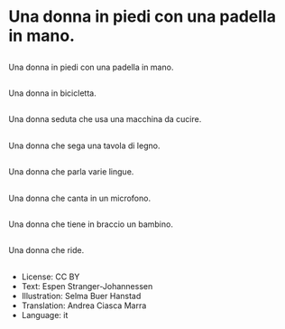 # Una donna in piedi con una padella in mano.

##
Una donna in piedi con una padella in mano.

##
Una donna in bicicletta.

##
Una donna seduta che usa una macchina da cucire.

##
Una donna che sega una tavola di legno.

##
Una donna che parla varie lingue.

##
Una donna che canta in un microfono.

##
Una donna che tiene in braccio un bambino.

##
Una donna che ride.

##
* License: CC BY
* Text: Espen Stranger-Johannessen
* Illustration: Selma Buer Hanstad
* Translation: Andrea Ciasca Marra
* Language: it
